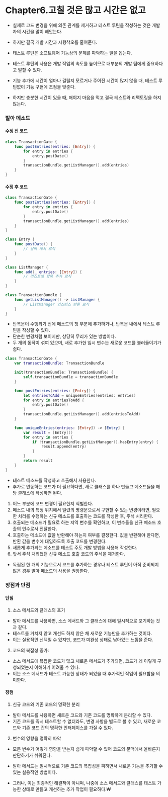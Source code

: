 # Chapter6.고칠 것은 많고 시간은 없고

- 실제로 코드 변경을 위해 의존 관계를 제거하고 테스트 루틴을 작성하는 것은 개발자의 시간을 많이 빼앗는다.
- 하지만 결국 개발 시간과 시행착오를 줄여준다.
- 테스트 루틴은 소프트웨어 기능상의 문제를 파악하는 일을 돕는다.

- 테스트 루틴의 사용은 개발 작업의 속도를 높이므로 대부분의 개발 팀에게 중요하다고 말할 수 있다.
- 기능 추가에 시간이 얼마나 걸릴지 모르거나 주어진 시간이 많지 않을 때, 테스트 루틴없이 기능 구현에 초점을 맞춘다.
- 하지만 충분한 시간이 있을 때, 해야지 마음을 먹고 결국 테스트와 리팩토링을 하지 않는다.

### 발아 메소드
#### 수정 전 코드
```swift
class TransactionGate {
    func postEntries(entries: [Entry]) {
        for entry in entries {
            entry.postDate()
        }
        transactionBundle.getListManager().add(entries)
    }
}
```
#### 수정 후 코드
```swift
class TransactionGate {
    func postEntries(entries: [Entry]) {
        for entry in entries {
            entry.postDate()
        }
        transactionBundle.getListManager().add(entries)
    }
}

class Entry {
    func postDate() {
        // 날짜 게시 로직
    }
}

class ListManager {
    func add(_ entries: [Entry]) {
        // 리스트에 항목 추가 로직
    }
}

class TransactionBundle {
    func getListManager() -> ListManager {
        // ListManager 인스턴스 반환 로직
    }
}
```
- 반복문이 수행되기 전에 메소드의 첫 부분에 추가하거나, 반복문 내에서 테스트 루틴을 작성할 수 있다.
- 단순한 변경처럼 보이지만, 상당히 무리가 있는 방법이다.
- 두 개의 동작이 섞여 있으며, 새로 추가한 임시 변수는 새로운 코드를 불러들이기가 쉽다.

```swift
class TransactionGate {
    var transactionBundle: TransactionBundle

    init(transactionBundle: TransactionBundle) {
        self.transactionBundle = transactionBundle
    }

    func postEntries(entries: [Entry]) {
        let entriesToAdd = uniqueEntries(entries: entries)
        for entry in entriesToAdd {
            entry.postDate()
        }
        transactionBundle.getListManager().add(entriesToAdd)
    }

    func uniqueEntries(entries: [Entry]) -> [Entry] {
        var result = [Entry]()
        for entry in entries {
            if !transactionBundle.getListManager().hasEntry(entry) {
                result.append(entry)
            }
        }
        return result
    }
}
```
- 테스트 메소드를 작성하고 호출해서 사용한다.
- 추가로 연동하는 코드가 더 필요하다면, 새로 클래스를 하나 만들고 메소드들을 해당 클래스에 작성하면 된다.

1. 어느 부분에 코드 변경이 필요한지 식별한다.
2. 메소드 내의 특정 위치에서 일련의 명령문으로서 구현할 수 있는 변경이라면, 필요한 처리를 수행하는 신규 메소드를 호출하는 코드를 작성한 후, 주석 처리한다.
3. 호출되는 메소드가 필요로 하는 지역 변수를 확인하고, 이 변수들을 신규 메소드 호출의 인수로서 전달한다.
4. 호출하는 메소드에 값을 반환해야 하는지 여부를 결정한다. 값을 반환해야 한다면, 반환 값을 변수에 대입하도록 호출 코드를 변경한다.
5. 새롭게 추가되는 메소드를 테스트 주도 개발 방법을 사용해 작성한다.
6. 앞서 주석 처리했던 신규 메소드 호출 코드의 주석을 제거한다.

- 독립된 한 개의 기능으로서 코드를 추가하는 경우나 테스트 루틴이 아직 준비되지 않은 경우 발아 메소드의 사용을 권장한다.

### 장점과 단점
#### 단점
1. 소스 메서드와 클래스의 포기
  - 발아 메서드를 사용하면, 소스 메서드와 그 클래스에 대해 일시적으로 포기하는 것과 같다.
  - 테스트를 거치지 않고 개선도 하지 않은 채 새로운 기능만을 추가하는 것이다.
  - 이는 실용적인 선택일 수 있지만, 코드가 미완성 상태로 남아있는 느낌을 준다.

2. 코드의 복잡성 증가:
  - 소스 메서드에 복잡한 코드가 많고 새로운 메서드가 추가되면, 코드가 왜 이렇게 구성되었는지 이해하기 어려울 수 있다.
  - 이는 소스 메서드가 테스트 가능한 상태가 되었을 때 추가적인 작업이 필요함을 의미한다.
  
#### 장점
1. 신규 코드와 기존 코드의 명확한 분리
  - 발아 메서드를 사용하면 새로운 코드와 기존 코드를 명확하게 분리할 수 있다.
  - 기존 코드를 즉시 테스트할 수 없더라도, 변경 사항을 별도로 볼 수 있고, 새로운 코드와 기존 코드 간의 명확한 인터페이스를 가질 수 있다.

2. 변수의 영향을 명확히 파악
  - 모든 변수가 어떻게 영향을 받는지 쉽게 파악할 수 있어 코드의 문맥에서 올바른지 판단하기가 쉬워진다.


- 발아 메서드는 일시적으로 기존 코드의 복잡성을 피하면서 새로운 기능을 추가할 수 있는 실용적인 방법이다.
- 그러나, 이는 최종적인 해결책이 아니며, 나중에 소스 메서드와 클래스를 테스트 가능한 상태로 만들고 개선하는 추가 작업이 필요하다.₩
